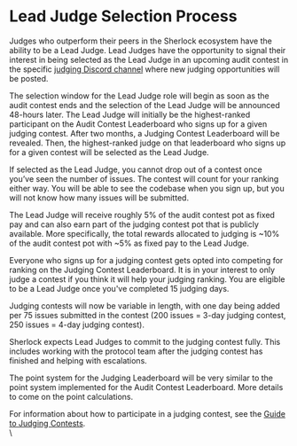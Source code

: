 # Lead Judge Selection Process

Judges who outperform their peers in the Sherlock ecosystem have the ability to be a Lead Judge. Lead Judges have the opportunity to signal their interest in being selected as the Lead Judge in an upcoming audit contest in the specific [judging Discord channel](https://discord.com/channels/812037309376495636/1087792569196486706) where new judging opportunities will be posted.&#x20;

The selection window for the Lead Judge role will begin as soon as the audit contest ends and the selection of the Lead Judge will be announced 48-hours later. The Lead Judge will initially be the highest-ranked participant on the Audit Contest Leaderboard who signs up for a given judging contest. After two months, a Judging Contest Leaderboard will be revealed. Then, the highest-ranked judge on that leaderboard who signs up for a given contest will be selected as the Lead Judge.

If selected as the Lead Judge, you cannot drop out of a contest once you’ve seen the number of issues. The contest will count for your ranking either way. You will be able to see the codebase when you sign up, but you will not know how many issues will be submitted.

The Lead Judge will receive roughly 5% of the audit contest pot as fixed pay and can also earn part of the judging contest pot that is publicly available. More specifically, the total rewards allocated to judging is \~10% of the audit contest pot with \~5% as fixed pay to the Lead Judge.&#x20;

Everyone who signs up for a judging contest gets opted into competing for ranking on the Judging Contest Leaderboard. It is in your interest to only judge a contest if you think it will help your judging ranking. You are eligible to be a Lead Judge once you've completed 15 judging days.&#x20;

Judging contests will now be variable in length, with one day being added per 75 issues submitted in the contest (200 issues = 3-day judging contest, 250 issues = 4-day judging contest).

Sherlock expects Lead Judges to commit to the judging contest fully. This includes working with the protocol team after the judging contest has finished and helping with escalations.&#x20;

The point system for the Judging Leaderboard will be very similar to the point system implemented for the Audit Contest Leaderboard. More details to come on the point calculations.

For information about how to participate in a judging contest, see the [Guide to Judging Contests](https://docs.sherlock.xyz/audits/judging/guide-to-judging-contests).\
\
